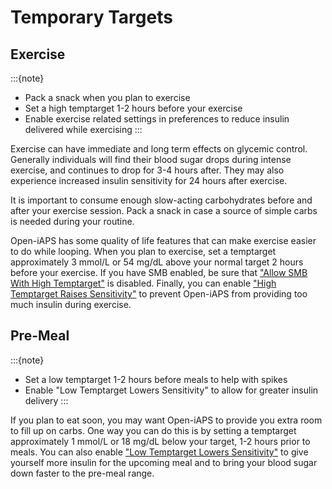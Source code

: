 # Temporary Targets

## Exercise

:::{note}
   - Pack a snack when you plan to exercise
   - Set a high temptarget 1-2 hours before your exercise
   - Enable exercise related settings in preferences to reduce insulin delivered while exercising
:::

Exercise can have immediate and long term effects on glycemic control. Generally individuals will find their blood sugar drops during intense exercise, and continues to drop for 3-4 hours after. They may also experience increased insulin sensitivity for 24 hours after exercise.

It is important to consume enough slow-acting carbohydrates before and after your exercise session. Pack a snack in case a source of simple carbs is needed during your routine. 

Open-iAPS has some quality of life features that can make exercise easier to do while looping. When you plan to exercise, set a temptarget approximately 3 mmol/L or 54 mg/dL above your normal target 2 hours before your exercise. If you have SMB enabled, be sure that ["Allow SMB With High Temptarget"](../settings/configuration/preferences/smbsettings.md) is disabled. Finally, you can enable ["High Temptarget Raises Sensitivity"](../settings/configuration/preferences/targetsettings.md) to prevent Open-iAPS from providing too much insulin during exercise. 

## Pre-Meal

:::{note}
   - Set a low temptarget 1-2 hours before meals to help with spikes
   - Enable "Low Temptarget Lowers Sensitivity" to allow for greater insulin delivery
:::

If you plan to eat soon, you may want Open-iAPS to provide you extra room to fill up on carbs. One way you can do this is by setting a temptarget approximately 1 mmol/L or 18 mg/dL below your target, 1-2 hours prior to meals. You can also enable ["Low Temptarget Lowers Sensitivity"](../settings/configuration/preferences/targetsettings.md)  to give yourself more insulin for the upcoming meal and to bring your blood sugar down faster to the pre-meal range.
